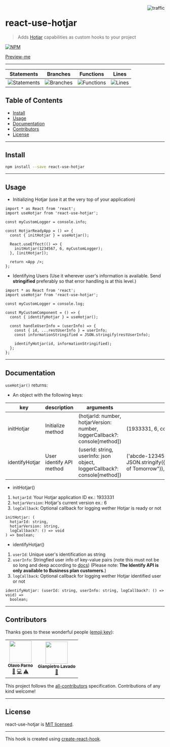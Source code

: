 <img align="right" alt="traffic" src="https://pv-badge.herokuapp.com/total.svg?repo_id=olavoparno-react-use-hotjar"/>

# react-use-hotjar

> Adds [Hotjar](https://www.hotjar.com/) capabilities as custom hooks to your project

[![NPM](https://img.shields.io/npm/v/react-use-hotjar.svg)](https://www.npmjs.com/package/react-use-hotjar)

[Preview-me](https://codesandbox.io/s/react-use-hotjar-dkcjp)

---

| Statements                                                                    | Branches                                                                  | Functions                                                                  | Lines                                                                    |
| ----------------------------------------------------------------------------- | ------------------------------------------------------------------------- | -------------------------------------------------------------------------- | ------------------------------------------------------------------------ |
| ![Statements](https://img.shields.io/badge/Coverage-96.77%25-brightgreen.svg) | ![Branches](https://img.shields.io/badge/Coverage-100%25-brightgreen.svg) | ![Functions](https://img.shields.io/badge/Coverage-100%25-brightgreen.svg) | ![Lines](https://img.shields.io/badge/Coverage-96.55%25-brightgreen.svg) |

## Table of Contents

- [Install](#install)
- [Usage](#usage)
- [Documentation](#documentation)
- [Contributors](#contributors)
- [License](#license)

---

## Install

```bash
npm install --save react-use-hotjar
```

---

## Usage

- Initializing Hotjar (use it at the very top of your application)

```tsx
import * as React from 'react';
import useHotjar from 'react-use-hotjar';

const myCustomLogger = console.info;

const HotjarReadyApp = () => {
  const { initHotjar } = useHotjar();

  React.useEffect(() => {
    initHotjar(1234567, 6, myCustomLogger);
  }, [initHotjar]);

  return <App />;
};
```

- Identifying Users (Use it wherever user's information is available. Send **stringified** preferably so that error handling is at this level.)

```tsx
import * as React from 'react';
import useHotjar from 'react-use-hotjar';

const myCustomLogger = console.log;

const MyCustomComponent = () => {
  const { identifyHotjar } = useHotjar();

  const handleUserInfo = (userInfo) => {
    const { id, ...restUserInfo } = userInfo;
    const informationStringified = JSON.stringify(restUserInfo);

    identifyHotjar(id, informationStringified);
  };
};
```

---

## Documentation

`useHotjar()` returns:

- An object with the following keys:

| key            | description              | arguments                                                                   | example                                                                                                         |
| -------------- | ------------------------ | --------------------------------------------------------------------------- | --------------------------------------------------------------------------------------------------------------- |
| initHotjar     | Initialize method        | (hotjarId: number, hotjarVersion: number, loggerCallback?: console[method]) | (1933331, 6, console.info)                                                                                      |
| identifyHotjar | User identify API method | (userId: string, userInfo: json object, loggerCallback?: console[method])   | ('abcde-12345-12345', JSON.stringify({name:"Olli",surname:"Parno",address:"Streets of Tomorrow"}), console.log) |

- initHotjar()

1. `hotjarId`: Your Hotjar application ID ex.: 1933331
2. `hotjarVersion`: Hotjar's current version ex.: 6
3. `logCallback`: Optional callback for logging wether Hotjar is ready or not

```tsx
initHotjar: (
  hotjarId: string,
  hotjarVersion: string,
  logCallback?: () => void
) => boolean;
```

- identifyHotjar()

1. `userId`: Unique user's identification as string
2. `userInfo`: Stringfied user info of key-value pairs (note this must not be so long and deep according to [docs](https://help.hotjar.com/hc/en-us/articles/360033640653-Identify-API-Reference)) (Please note: **The Identify API is only available to Business plan customers.**)
3. `logCallback`: Optional callback for logging wether Hotjar identified user or not

```tsx
identifyHotjar: (userId: string, userInfo: string, logCallback?: () => void) =>
  boolean;
```

---

## Contributors

Thanks goes to these wonderful people ([emoji key](https://allcontributors.org/docs/en/emoji-key)):

<!-- ALL-CONTRIBUTORS-LIST:START - Do not remove or modify this section -->
<!-- prettier-ignore-start -->
<!-- markdownlint-disable -->
<table>
  <tr>
    <td align="center"><a href="https://olavoparno.github.io"><img src="https://avatars1.githubusercontent.com/u/7513162?v=4?s=70" width="70px;" alt=""/><br /><sub><b>Olavo Parno</b></sub></a><br /><a href="#ideas-olavoparno" title="Ideas, Planning, & Feedback">🤔</a> <a href="https://github.com/olavoparno/react-use-hotjar/commits?author=olavoparno" title="Code">💻</a> <a href="https://github.com/olavoparno/react-use-hotjar/commits?author=olavoparno" title="Tests">⚠️</a></td>
    <td align="center"><a href="https://github.com/gianpietro1"><img src="https://avatars.githubusercontent.com/u/10046142?v=4?s=70" width="70px;" alt=""/><br /><sub><b>Gianpietro Lavado</b></sub></a><br /><a href="https://github.com/olavoparno/react-use-hotjar/commits?author=gianpietro1" title="Documentation">📖</a></td>
  </tr>
</table>

<!-- markdownlint-restore -->
<!-- prettier-ignore-end -->

<!-- ALL-CONTRIBUTORS-LIST:END -->

This project follows the [all-contributors](https://github.com/all-contributors/all-contributors) specification. Contributions of any kind welcome!

---

## License

react-use-hotjar is [MIT licensed](./LICENSE).

---

This hook is created using [create-react-hook](https://github.com/hermanya/create-react-hook).
